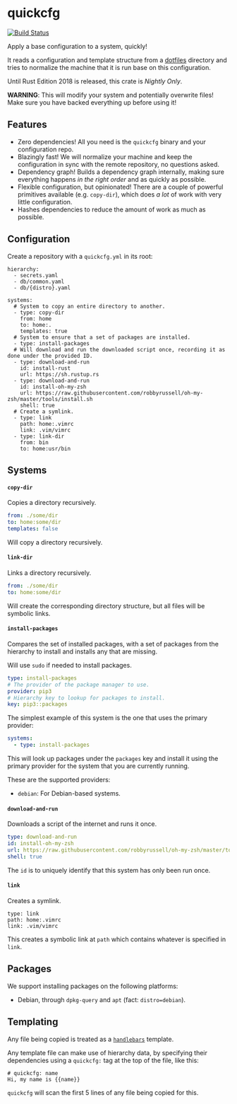 # quickcfg
[![Build Status](https://travis-ci.org/udoprog/quickcfg.svg?branch=master)](https://travis-ci.org/udoprog/quickcfg)

Apply a base configuration to a system, quickly!

It reads a configuration and template structure from a [dotfiles] directory and tries to normalize
the machine that it is run base on this configuration.

Until Rust Edition 2018 is released, this crate is _Nightly Only_.

**WARNING**:
This will modify your system and potentially overwrite files!
Make sure you have backed everything up before using it!

[dotfiles]: https://github.com/udoprog/dotfiles

## Features

* Zero dependencies! All you need is the `quickcfg` binary and your configuration repo.
* Blazingly fast! We will normalize your machine and keep the configuration in sync with the remote
  repository, no questions asked.
* Dependency graph! Builds a dependency graph internally, making sure everything happens _in the
  right order_ and as quickly as possible.
* Flexible configuration, but opinionated!
  There are a couple of powerful primitives available (e.g. `copy-dir`), which does _a lot_ of work
  with very little configuration.
* Hashes dependencies to reduce the amount of work as much as possible.

## Configuration

Create a repository with a `quickcfg.yml` in its root:

```
hierarchy:
  - secrets.yaml
  - db/common.yaml
  - db/{distro}.yaml

systems:
  # System to copy an entire directory to another.
  - type: copy-dir
    from: home
    to: home:.
    templates: true
  # System to ensure that a set of packages are installed.
  - type: install-packages
  # Will download and run the downloaded script once, recording it as done under the provided ID.
  - type: download-and-run
    id: install-rust
    url: https://sh.rustup.rs
  - type: download-and-run
    id: install-oh-my-zsh
    url: https://raw.githubusercontent.com/robbyrussell/oh-my-zsh/master/tools/install.sh
    shell: true
  # Create a symlink.
  - type: link
    path: home:.vimrc
    link: .vim/vimrc
  - type: link-dir
    from: bin
    to: home:usr/bin
```

## Systems

#### `copy-dir`

Copies a directory recursively.

```yaml
from: ./some/dir
to: home:some/dir
templates: false
```

Will copy a directory recursively.

#### `link-dir`

Links a directory recursively.

```yaml
from: ./some/dir
to: home:some/dir
```

Will create the corresponding directory structure, but all files will be symbolic links.

#### `install-packages`

Compares the set of installed packages, with a set of packages from the hierarchy to install and
installs any that are missing.

Will use `sudo` if needed to install packages.

```yaml
type: install-packages
# The provider of the package manager to use.
provider: pip3
# Hierarchy key to lookup for packages to install.
key: pip3::packages
```

The simplest example of this system is the one that uses the primary provider:

```yaml
systems:
  - type: install-packages
```

This will look up packages under the `packages` key and install it using the primary provider for
the system that you are currently running.

These are the supported providers:

 * `debian`: For Debian-based systems.

#### `download-and-run`

Downloads a script of the internet and runs it once.

```yaml
type: download-and-run
id: install-oh-my-zsh
url: https://raw.githubusercontent.com/robbyrussell/oh-my-zsh/master/tools/install.sh
shell: true
```

The `id` is to uniquely identify that this system has only been run once.

#### `link`

Creates a symlink.

```
type: link
path: home:.vimrc
link: .vim/vimrc
```

This creates a symbolic link at `path` which contains whatever is specified in `link`.

## Packages

We support installing packages on the following platforms:

* Debian, through `dpkg-query` and `apt` (fact: `distro=debian`).

## Templating

Any file being copied is treated as a [`handlebars`] template.

Any template file can make use of hierarchy data, by specifying their dependencies using
a `quickcfg:` tag at the top of the file, like this:

```
# quickcfg: name
Hi, my name is {{name}}
```

`quickcfg` will scan the first 5 lines of any file being copied for this.

[`handlebars`]: https://handlebarsjs.com/

